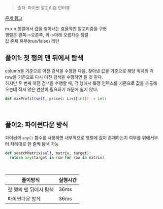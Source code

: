 > 출처: 파이썬 알고리즘 인터뷰

[문제 링크](https://leetcode.com/problems/search-a-2d-matrix-ii/)

m x n 행렬에서 값을 찾아내는 효율적인 알고리즘을 구현<br>
행렬은 왼쪽->오른쪽, 위->아래 오름차순 정렬<br>
값 존재 유무(true/false) 리턴


## 풀이1: 첫 행의 맨 뒤에서 탐색

column을 기준으로 이진 검색을 수행한 다음, 찾아낸 값을 기준으로 해당 위치의 각 row을 기준으로 다시 이진 검색을 수행하면 될 것 같다.<br>
하지만 두 번째 이진 검색을 수행할 때, 각 행에서 특정 인덱스를 기준으로 값을 추출해오는데 적지 않은 연산이 필요하기 때문에 쉽지 않다.<br>


```python
def maxProfit(self, prices: List[int]) -> int:

```


<br>

## 풀이2: 파이썬다운 방식

파이썬의 `any()` 함수를 사용하면 내부적으로 행렬에 값이 존재하는지 여부를 위에서부터 차례대로 한 줄씩 탐색 가능

```python
def searchMatrix(self, matrix, target):
  return any(target in row for row in matrix)
```

<br>

|풀이방식|실행시간|
|--|--|
|첫 행의 맨 뒤에서 탐색|36ms|
|파이썬다운 방식|36ms|
